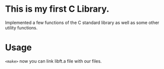 # This is my first C Library.

Implemented a few functions of the C standard library as well as some other utility functions.

# Usage
`<make>`
now you can link libft.a file with our files.
